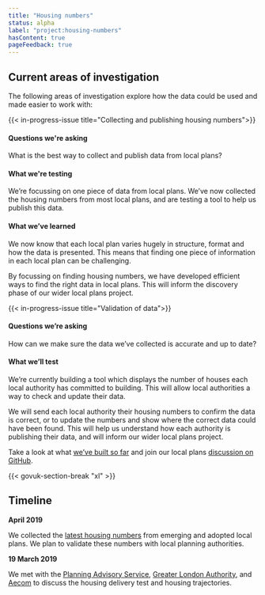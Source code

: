 ```yaml
---
title: "Housing numbers"
status: alpha
label: "project:housing-numbers"
hasContent: true
pageFeedback: true
---
```


## Current areas of investigation

The following areas of investigation explore how the data could be used and made easier to work with:

{{< in-progress-issue title="Collecting and publishing housing numbers">}}

#### Questions we're asking

What is the best way to collect and publish data from local plans?

#### What we're testing

We’re focussing on one piece of data from local plans. We’ve now collected the housing numbers from most local plans, and are testing a tool to help us publish this data. 

#### What we’ve learned

We now know that each local plan varies hugely in structure, format and how the data is presented. This means that finding one piece of information in each local plan can be challenging. 

By focussing on finding housing numbers, we have developed efficient ways to find the right data in local plans. This will inform the discovery phase of our wider local plans project.

{{< in-progress-issue title="Validation of data">}}

#### Questions we’re asking

How can we make sure the data we’ve collected is accurate and up to date?

#### What we’ll test

We’re currently building a tool which displays the number of houses each local authority has committed to building. This will allow local authorities a way to check and update their data.

We will send each local authority their housing numbers to confirm the data is correct, or to update the numbers and show where the correct data could have been found. This will help us understand how each authority is publishing their data, and will inform our wider local plans project.

Take a look at what [we’ve built so far](https://local-plans-prototype.herokuapp.com) and join our local plans [discussion on GitHub](https://github.com/digital-land/digital-land/labels/project%3Alocal-plans).

{{< govuk-section-break "xl" >}}

## Timeline

**April 2019**

We collected the [latest housing numbers](https://local-plans-prototype.herokuapp.com/planning-authority) from emerging and adopted local plans. We plan to validate these numbers with local planning authorities.

**19 March 2019**

We met with the [Planning Advisory Service](https://www.local.gov.uk/planning-advisory-service), [Greater London Authority](https://www.london.gov.uk/), and [Aecom](https://www.aecom.com/) to discuss the housing delivery test and housing trajectories.
